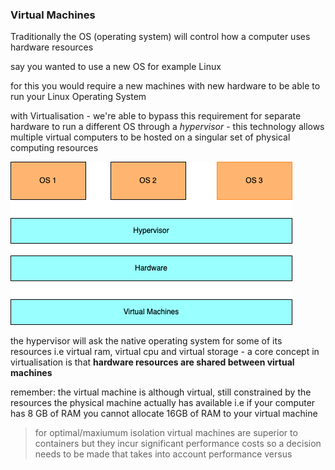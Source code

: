 ### Virtual Machines

Traditionally the OS (operating system) will control how a computer uses hardware resources 

say you wanted to use a new OS for example Linux

for this you would require a new machines with new hardware to be able to run your Linux Operating System

with Virtualisation - we're able to bypass this requirement for separate hardware to run a different OS through a _hypervisor_ - this technology allows multiple virtual computers to be hosted on a singular set of physical computing resources

![Conventional Virtual Machine architecture](virtual_machine_architecture.png "Virtual Machine set up")


the hypervisor will ask the native operating system for some of its resources i.e virtual ram, virtual cpu and virtual storage - a core concept in virtualisation is that **hardware resources are shared between virtual machines**

remember: the virtual machine is although virtual, still constrained by the resources the physical machine actually has available i.e if your computer has 8 GB of RAM you cannot allocate 16GB of RAM to your virtual machine 

> for optimal/maxiumum isolation virtual machines are superior to containers but they incur significant performance costs so a decision needs to be made that takes into account performance versus 